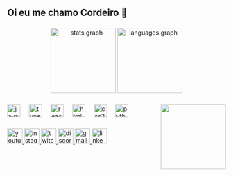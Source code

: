<h2 align="left">Oi eu me chamo Cordeiro 👋</h2>

###

<div align="center">
  <img src="https://github-readme-stats.vercel.app/api?username=Corder03&hide_title=false&hide_rank=false&show_icons=true&include_all_commits=true&count_private=true&disable_animations=false&theme=algolia&locale=en&hide_border=false" height="150" alt="stats graph"  />
  <img src="https://github-readme-stats.vercel.app/api/top-langs?username=Corder03&locale=en&hide_title=false&layout=compact&card_width=320&langs_count=5&theme=algolia&hide_border=false" height="150" alt="languages graph"  />
</div>

###

<!-- Substitua o src abaixo pelo link da sua foto ou gif -->
<img align="right" height="150" src="https://placehold.co/150x150/0077B5/FFFFFF?text=Sua+Foto](https://i.imgur.com/rFrPDwn.gif"  />

###

<div align="left">
  <img src="https://cdn.jsdelivr.net/gh/devicons/devicon/icons/javascript/javascript-original.svg" height="30" alt="javascript logo"  />
  <img width="12" />
  <img src="https://cdn.jsdelivr.net/gh/devicons/devicon/icons/typescript/typescript-original.svg" height="30" alt="typescript logo"  />
  <img width="12" />
  <img src="https://cdn.jsdelivr.net/gh/devicons/devicon/icons/react/react-original.svg" height="30" alt="react logo"  />
  <img width="12" />
  <img src="https://cdn.jsdelivr.net/gh/devicons/devicon/icons/html5/html5-original.svg" height="30" alt="html5 logo"  />
  <img width="12" />
  <img src="https://cdn.jsdelivr.net/gh/devicons/devicon/icons/css3/css3-original.svg" height="30" alt="css3 logo"  />
  <img width="12" />
  <img src="https://cdn.jsdelivr.net/gh/devicons/devicon/icons/python/python-original.svg" height="30" alt="python logo"  />
  <img width="12" />
</div>

###

<div align="left">
  <a href="SEU_LINK_YOUTUBE" target="_blank">
    <img src="https://img.shields.io/static/v1?message=Youtube&logo=youtube&label=&color=0077B5&logoColor=white&labelColor=&style=for-the-badge" height="35" alt="youtube logo"  />
  </a>
  <a href="SEU_LINK_INSTAGRAM" target="_blank">
    <img src="https://img.shields.io/static/v1?message=Instagram&logo=instagram&label=&color=0077B5&logoColor=white&labelColor=&style=for-the-badge" height="35" alt="instagram logo"  />
  </a>
  <a href="SEU_LINK_TWITCH" target="_blank">
    <img src="https://img.shields.io/static/v1?message=Twitch&logo=twitch&label=&color=0077B5&logoColor=white&labelColor=&style=for-the-badge" height="35" alt="twitch logo"  />
  </a>
  <a href="SEU_LINK_DISCORD" target="_blank">
    <img src="https://img.shields.io/static/v1?message=Discord&logo=discord&label=&color=0077B5&logoColor=white&labelColor=&style=for-the-badge" height="35" alt="discord logo"  />
  </a>
  <a href="mailto:SEU_EMAIL">
    <img src="https://img.shields.io/static/v1?message=Gmail&logo=gmail&label=&color=0077B5&logoColor=white&labelColor=&style=for-the-badge" height="35" alt="gmail logo"  />
  </a>
  <a href="SEU_LINK_LINKEDIN" target="_blank">
    <img src="https://img.shields.io/static/v1?message=LinkedIn&logo=linkedin&label=&color=0077B5&logoColor=white&labelColor=&style=for-the-badge" height="35" alt="linkedin logo"  />
  </a>
</div>

###


###
